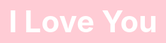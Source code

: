<!DOCTYPE html>
<html lang="en">
<head>
    <meta charset="UTF-8">
    <meta name="viewport" content="width=device-width, initial-scale=1.0">
    <title>I Love You </title>
    <style>
        body, html {
            height: 100%;
            margin: 0;
            padding: 0;
            background-color: #ffccd5; /* Lighter, pastel red */
            overflow: hidden;
        }
        .center-message {
            position: absolute;
            top: 50%;
            left: 50%;
            transform: translate(-50%, -50%);
            font-size: 48px; /* Larger font size */
            font-weight: bold; /* Bolder font */
            color: white;
            z-index: 2; /* Ensure text is above the hearts */
        }
        .heart {
            position: absolute;
            animation: float 5s linear infinite;
            color: #ff69b4; /* Brighter heart color for better visibility */
            z-index: 1;
        }
        @keyframes float {
            0% {
                transform: translateY(100vh) scale(0.5);
                opacity: 1;
            }
            100% {
                transform: translateY(-100vh) scale(1.5); /* End larger and off the screen */
                opacity: 0;
            }
        }
        /* Adjustments for smaller screens */
        @media (max-width: 600px) {
            .center-message {
                font-size: 32px; /* Smaller font for small devices */
            }
        }
        /* Reduce animations for users who prefer reduced motion */
        @media (prefers-reduced-motion: reduce) {
            .heart {
                animation: none;
            }
        }
    </style>
</head>
<body>

<div class="center-message">I Love You </div>

<script>
    function randomBetween(min, max) {
        return Math.floor(Math.random() * (max - min + 1) + min);
    }

    function createHeart() {
        const heart = document.createElement('div');
        heart.classList.add('heart');
        heart.innerHTML = '❤️';
        heart.style.fontSize = `${randomBetween(24, 48)}px`; // Bigger hearts
        heart.style.left = `${randomBetween(0, 100)}vw`;
        heart.style.animationDuration = `${randomBetween(3, 8)}s`; // Randomize animation speed
        document.body.appendChild(heart);

        setTimeout(() => {
            heart.remove();
        }, 8000); // Longer than the longest animation duration to ensure it's not removed too early
    }

    setInterval(createHeart, 300);
</script>
</body>
</html>
